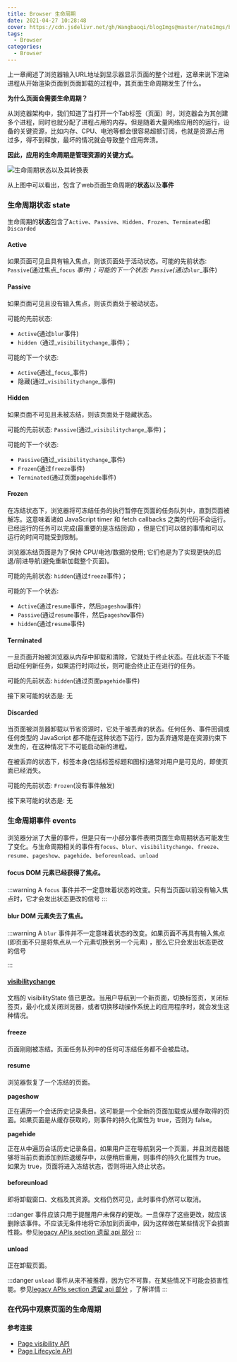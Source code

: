 ```yaml
---
title: Browser 生命周期
date: 2021-04-27 10:28:48
cover: https://cdn.jsdelivr.net/gh/Wangbaoqi/blogImgs@master/nateImgs/browser/bg/cycle.png
tags: 
  - Browser
categories: 
  - Browser
---
```



上一章阐述了浏览器输入URL地址到显示器显示页面的整个过程，这章来说下渲染进程从开始渲染页面到页面卸载的过程中，其页面生命周期发生了什么。

**为什么页面会需要生命周期？**

从浏览器架构中，我们知道了当打开一个Tab标签（页面）时，浏览器会为其创建多个进程，同时也就分配了进程占用的内存。但是随着大量网络应用的的运行，设备的关键资源，比如内存、CPU、电池等都会很容易超额订阅，也就是资源占用过多，得不到释放，最坏的情况就会导致整个应用奔溃。

**因此，应用的生命周期是管理资源的关键方式。**

![生命周期状态以及其转换表](https://cdn.jsdelivr.net/gh/Wangbaoqi/blogImgs@master/nateImgs/browser/cycle-api.png)

从上图中可以看出，包含了web页面生命周期的**状态**以及**事件**

### **生命周期状态 state**

生命周期的**状态**包含了`Active`、`Passive`、`Hidden`、`Frozen`、`Terminated`和`Discarded`

#### Active 

如果页面可见且具有输入焦点，则该页面处于活动状态。可能的先前状态: `Passive`(通过焦点_`focus` _事件)；可能的下一个状态: `Passive`(通过_`blur`_事件)

#### Passive 

如果页面可见且没有输入焦点，则该页面处于被动状态。

可能的先前状态: 

* `Active`(通过`blur`事件)
* `hidden（`通过_`visibilitychange`_事件)；

可能的下一个状态: 

* `Active`(通过_`focus`_事件)
* 隐藏(通过_`visibilitychange`_事件)

#### Hidden

如果页面不可见且未被冻结，则该页面处于隐藏状态。

可能的先前状态: `Passive`(通过_`visibilitychange`_事件)；

可能的下一个状态: 

* `Passive`(通过_`visibilitychange`_事件)
* `Frozen`(通过`freeze`事件)
* `Terminated`(通过页面`pagehide`事件)

#### Frozen

在冻结状态下，浏览器将可冻结任务的执行暂停在页面的任务队列中，直到页面被解冻。这意味着诸如 JavaScript timer 和 fetch callbacks 之类的代码不会运行。已经运行的任务可以完成(最重要的是冻结回调) ，但是它们可以做的事情和可以运行的时间可能受到限制。

浏览器冻结页面是为了保持 CPU/电池/数据的使用; 它们也是为了实现更快的后退/前进导航(避免重新加载整个页面)。

可能的先前状态: `hidden`(通过`freeze`事件)；

可能的下一个状态: 

* `Active`(通过`resume`事件，然后`pageshow`事件)
* `Passive`(通过`resume`事件，然后`pageshow`事件)
* `hidden`(通过`resume`事件)

#### Terminated

一旦页面开始被浏览器从内存中卸载和清除，它就处于终止状态。在此状态下不能启动任何新任务，如果运行时间过长，则可能会终止正在进行的任务。

可能的先前状态: `hidden`(通过页面`pagehide`事件)

接下来可能的状态是: 无

#### Discarded

当页面被浏览器卸载以节省资源时，它处于被丢弃的状态。任何任务、事件回调或任何类型的 JavaScript 都不能在这种状态下运行，因为丢弃通常是在资源约束下发生的，在这种情况下不可能启动新的进程。

在被丢弃的状态下，标签本身(包括标签标题和图标)通常对用户是可见的，即使页面已经消失。

可能的先前状态: `Frozen`(没有事件触发)

接下来可能的状态是: 无

### **生命周期事件 events**

浏览器分派了大量的事件，但是只有一小部分事件表明页面生命周期状态可能发生了变化。与生命周期相关的事件有`focus`、`blur`、`visibilitychange`、`freeze`、`resume`、`pageshow`、`pagehide`、`beforeunload`、`unload`

#### focus DOM 元素已经获得了焦点。

:::warning
A `focus` 事件并不一定意味着状态的改变。只有当页面以前没有输入焦点时，它才会发出状态更改的信号
:::

#### blur DOM 元素失去了焦点。

:::warning
A `blur` 事件并不一定意味着状态的改变。如果页面不再具有输入焦点(即页面不只是将焦点从一个元素切换到另一个元素) ，那么它只会发出状态更改的信号

:::

#### [visibilitychange](https://developer.mozilla.org/en-US/docs/Web/API/Document/visibilitychange_event)

文档的 visibilityState 值已更改。当用户导航到一个新页面，切换标签页，关闭标签页，最小化或关闭浏览器，或者切换移动操作系统上的应用程序时，就会发生这种情况。

#### freeze

页面刚刚被冻结。页面任务队列中的任何可冻结任务都不会被启动。

#### resume

浏览器恢复了一个冻结的页面。

**pageshow**

正在遍历一个会话历史记录条目。这可能是一个全新的页面加载或从缓存取得的页面。如果页面是从缓存获取的，则事件的持久化属性为 true，否则为 false。

**pagehide** 

正在从中遍历会话历史记录条目。如果用户正在导航到另一个页面，并且浏览器能够将当前页面添加到后退缓存中，以便稍后重用，则事件的持久化属性为 true。如果为 true，页面将进入冻结状态，否则将进入终止状态。

#### beforeunload

即将卸载窗口、文档及其资源。文档仍然可见，此时事件仍然可以取消。

:::danger
事件应该只用于提醒用户未保存的更改。一旦保存了这些更改，就应该删除该事件。不应该无条件地将它添加到页面中，因为这样做在某些情况下会损害性能。参见[legacy APIs section 遗留 api 部分](https://developers.google.com/web/updates/2018/07/page-lifecycle-api#legacy-lifecycle-apis-to-avoid) 
:::

#### unload

正在卸载页面。

:::danger
`unload` 事件从来不被推荐，因为它不可靠，在某些情况下可能会损害性能。参见[legacy APIs section 遗留 api 部分](https://developers.google.com/web/updates/2018/07/page-lifecycle-api#legacy-lifecycle-apis-to-avoid) ，了解详情
:::

### 在代码中观察页面的生命周期





#### 参考连接

* [Page visibility API ](https://www.ruanyifeng.com/blog/2018/10/page_visibility_api.html)
* [Page Lifecycle API](https://wicg.github.io/page-lifecycle/)

